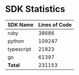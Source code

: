 # SDK Statistics

| SDK Name | Lines of Code |
| -------- | ------------- |
| ruby | 38686 |
| python | 109247 |
| typescript | 21823 |
| go | 61397 |
| **Total** | 231153 |

